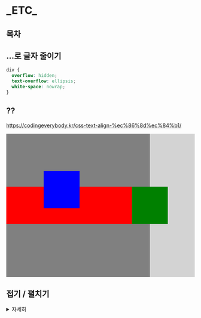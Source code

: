 # \_ETC\_

## 목차

## ...로 글자 줄이기

```css
div {
  overflow: hidden;
  text-overflow: ellipsis;
  white-space: nowrap;
}
```

## ??

https://codingeverybody.kr/css-text-align-%ec%86%8d%ec%84%b1/

<div style="display: flex;">
  <div class="lbox" style="
    width: 40vw;
    aspect-ratio: 1/1;
    display: flex;
    flex-wrap: nowrap;
    align-items: center;
    background: gray;
    overflow: visible;
    position: relative;
  ">
    <div class="lbox-bar-1" style="
      width: 35vw;
      height: 100px;
      background: red;
      flex-shrink: 0;
    "></div>
    <div class="lbox-bar-2" style="
      width: 10vw;
      height: 100px;
      background: green;
      flex-shrink: 0;
    "></div>
    <div class="lbox-bar-3" style="
      width: 10vw;
      height: 100px;
      background: blue;
      position: absolute;
      top: 100px;
      left: 100px;
      z-index: 100;
    "></div>
  </div>
  <div class="rbox" style="
    width: 40vw;
    aspect-ratio: 1/1;
    background: lightgray;
    z-index: -1;
  "></div>
</div>

## 접기 / 펼치기

<details>
    <summary>자세히</summary>

<!-- summary 아래 한칸 공백 두고 내용 삽입 -->

테스트 00<br />
관련 정보

</details>
